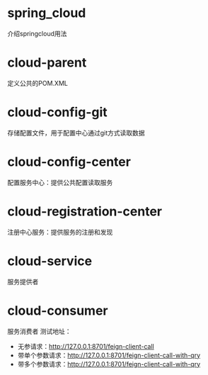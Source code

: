 # spring_cloud
介绍springcloud用法 
# cloud-parent
定义公共的POM.XML
    
# cloud-config-git
存储配置文件，用于配置中心通过git方式读取数据

# cloud-config-center
配置服务中心：提供公共配置读取服务

# cloud-registration-center
注册中心服务：提供服务的注册和发现

# cloud-service
服务提供者

# cloud-consumer
服务消费者
测试地址： 
- 无参请求：http://127.0.0.1:8701/feign-client-call
- 带单个参数请求：http://127.0.0.1:8701/feign-client-call-with-qry
- 带多个参数请求：http://127.0.0.1:8701/feign-client-call-with-qry


